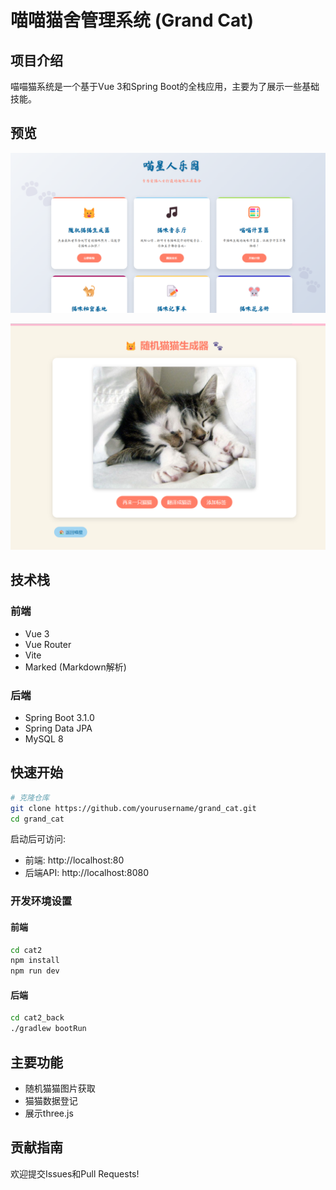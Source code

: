 # 喵喵猫舍管理系统 (Grand Cat)

## 项目介绍
喵喵猫系统是一个基于Vue 3和Spring Boot的全栈应用，主要为了展示一些基础技能。

## 预览
![系统主界面](img.png)

![功能界面](img_1.png)

## 技术栈

### 前端
- Vue 3
- Vue Router
- Vite
- Marked (Markdown解析)

### 后端
- Spring Boot 3.1.0
- Spring Data JPA
- MySQL 8

## 快速开始

```bash
# 克隆仓库
git clone https://github.com/yourusername/grand_cat.git
cd grand_cat

```

启动后可访问:
- 前端: http://localhost:80
- 后端API: http://localhost:8080

### 开发环境设置

#### 前端
```bash
cd cat2
npm install
npm run dev
```

#### 后端
```bash
cd cat2_back
./gradlew bootRun
```

## 主要功能
- 随机猫猫图片获取
- 猫猫数据登记
- 展示three.js

## 贡献指南
欢迎提交Issues和Pull Requests!